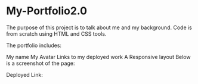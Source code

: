 # My-Portfolio2.0

The purpose of this project is to talk about me and my background. Code is from scratch using HTML and CSS tools.

The portfolio includes:

My name
My Avatar
Links to my deployed work
A Responsive layout
Below is a screenshot of the page:

Deployed Link:
